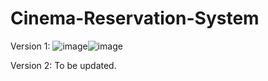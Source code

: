 # Cinema-Reservation-System

Version 1:
![image](https://github.com/user-attachments/assets/7c380b8f-d819-4227-b2a5-438c85854034)![image](https://github.com/user-attachments/assets/889340e4-3f1c-4f2a-a746-5e89caedced9)


Version 2: To be updated.
